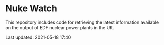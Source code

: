 # Nuke Watch

This repository includes code for retrieving the latest information available on the output of EDF nuclear power plants in the UK.

Last updated: 2021-05-18 17:40